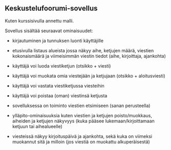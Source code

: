 ## Keskustelufoorumi-sovellus

Kuten kurssisivulla annettu malli.


 Sovellus sisältää seuraavat ominaisuudet:

* kirjautuminen ja tunnuksen luonti käyttäjille

* etusivulla listaus alueista jossa näkyy aihe, ketjujen määrä, viestien kokonaismäärä ja viimeisimmän viestin tiedot (aihe, kirjoittaja, ajankohta)

* käyttäjä voi luoda viestiketjun (otsikko + viesti)

* käyttäjä voi muokata omia viestejään ja ketjujaan (otsikko + aloitusviesti)

* käyttäjä voi vastata viestiketjussa viesteihin

* käyttäjä voi poistaa (oman) viestinsä ketjusta

* sovelluksessa on toiminto viestien etsimiseen (sanan perusteella)

* ylläpito-ominaisuuksia kuten viestien ja ketjujen poisto/muokkaus, aiheiden ja ketjujen näkyvyys (kuka pääsee lukemaan/kirjoittamaan ketjuun tai aihealueelle)

* viesteissä näkyy kirjoituspäivä ja ajankohta, sekä kuka on viimeksi muokannut sitä ja milloin (jos viestiä on muokattu alkuperäisestä)
